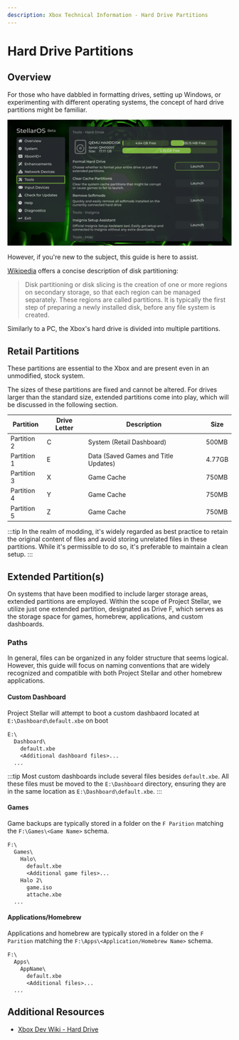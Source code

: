 ```yaml
---
description: Xbox Technical Information - Hard Drive Partitions
---
```

# Hard Drive Partitions

## Overview
For those who have dabbled in formatting drives, setting up Windows, or experimenting with different operating systems, the concept of hard drive partitions might be familiar.

![Window Partitions](images/stellar-tools.png)

However, if you're new to the subject, this guide is here to assist.

[Wikipedia](https://en.wikipedia.org/wiki/Disk_partitioning) offers a concise description of disk partitioning:
> Disk partitioning or disk slicing is the creation of one or more regions on secondary storage, so that each region can be managed separately. These regions are called partitions. It is typically the first step of preparing a newly installed disk, before any file system is created.

Similarly to a PC, the Xbox's hard drive is divided into multiple partitions.

## Retail Partitions
These partitions are essential to the Xbox and are present even in an unmodified, stock system.

The sizes of these partitions are fixed and cannot be altered. For drives larger than the standard size, extended partitions come into play, which will be discussed in the following section.

| Partition   | Drive Letter | Description                          | Size   |
|-------------|--------------|--------------------------------------|--------|
| Partition 2 | C            | System (Retail Dashboard)            | 500MB  |
| Partition 1 | E            | Data (Saved Games and Title Updates) | 4.77GB |
| Partition 3 | X            | Game Cache                           | 750MB  |
| Partition 4 | Y            | Game Cache                           | 750MB  |
| Partition 5 | Z            | Game Cache                           | 750MB  |

:::tip
In the realm of modding, it's widely regarded as best practice to retain the original content of files and avoid storing unrelated files in these partitions. While it's permissible to do so, it's preferable to maintain a clean setup.
:::

## Extended Partition(s)
On systems that have been modified to include larger storage areas, extended partitions are employed. Within the scope of Project Stellar, we utilize just one extended partition, designated as Drive F, which serves as the storage space for games, homebrew, applications, and custom dashboards.

### Paths
In general, files can be organized in any folder structure that seems logical. However, this guide will focus on naming conventions that are widely recognized and compatible with both Project Stellar and other homebrew applications.

#### Custom Dashboard
Project Stellar will attempt to boot a custom dashbaord located at ``E:\Dashboard\default.xbe`` on boot

```
E:\
  Dashboard\
    default.xbe
    <Additional dashboard files>...
  ...
```

:::tip
Most custom dashboards include several files besides ``default.xbe``. All these files must be moved to the ``E:\Dashboard`` directory, ensuring they are in the same location as ``E:\Dashboard\default.xbe``.
:::

#### Games
Game backups are typically stored in a folder on the ``F Parition`` matching the ``F:\Games\<Game Name>`` schema.

```
F:\
  Games\
    Halo\
      default.xbe
      <Additional game files>...
    Halo 2\
      game.iso
      attache.xbe
  ...
```

#### Applications/Homebrew
Applications and homebrew are typically stored in a folder on the ``F Parition`` matching the ``F:\Apps\<Application/Homebrew Name>`` schema.

```
F:\
  Apps\
    AppName\
      default.xbe
      <Additional files>...
  ...
```

## Additional Resources
* [Xbox Dev Wiki - Hard Drive](https://xboxdevwiki.net/Hard_Drive)
